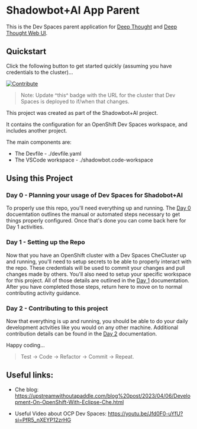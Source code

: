# Shadowbot+AI App Parent

This is the Dev Spaces parent application for [Deep Thought](https://github.com/HunterGerlach/deep-thought) and [Deep Thought Web UI](https://github.com/HunterGerlach/deep-thought-web-ui).

## Quickstart

Click the following button to get started quickly (assuming you have credentials to the cluster)...

[![Contribute](https://www.eclipse.org/che/contribute.svg)](https://devspaces.apps.cluster-kbdl4.dynamic.opentlc.com/#https://github.com/HunterGerlach/shadowbot-app-parent.git)

> Note: Update ^this^ badge with the URL for the cluster that Dev Spaces is deployed to if/when that changes.

This project was created as part of the Shadowbot+AI project.

It contains the configuration for an OpenShift Dev Spaces workspace, and includes another project.

The main components are:

- The Devfile - ./devfile.yaml
- The VSCode workspace - ./shadowbot.code-workspace

## Using this Project

### Day 0 - Planning your usage of Dev Spaces for Shadobot+AI

To properly use this repo, you'll need everything up and running. The [Day 0](docs/day-0-pre-reqs.md) docuemtation outlines the manual or automated steps necessary to get things properly configured. Once that's done you can come back here for Day 1 activities.

### Day 1 - Setting up the Repo

Now that you have an OpenShift cluster with a Dev Spaces CheCluster up and running, you'll need to setup secrets to be able to properly interact with the repo. These credentials will be used to commit your changes and pull changes made by others. You'll also need to setup your specific workspace for this project. All of those details are outlined in the [Day 1](docs/day-1-deployment.md) documentation. After you have completed those steps, return here to move on to normal contributing activity guidance.

### Day 2 - Contributing to this project

Now that everything is up and running, you should be able to do your daily development actvities like you would on any other machine. Additional contribution details can be found in the [Day 2](docs/day-2-contributing.md) documentation.

Happy coding...

> Test -> Code -> Refactor -> Commit -> Repeat.

## Useful links:

- Che blog: https://upstreamwithoutapaddle.com/blog%20post/2023/04/06/Development-On-OpenShift-With-Eclipse-Che.html

- Useful Video about OCP Dev Spaces: https://youtu.be/Jfd0F0-uYfU?si=PfR5_nXEYP12zrHG
